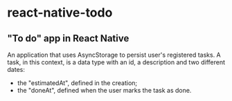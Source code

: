 # react-native-todo
## "To do" app in React Native

An application that uses AsyncStorage to persist user's registered tasks. 
A task, in this context, is a data type with an id, a description and two different dates: 
 - the "estimatedAt", defined in the creation; 
 - the "doneAt", defined when the user marks the task as done.
